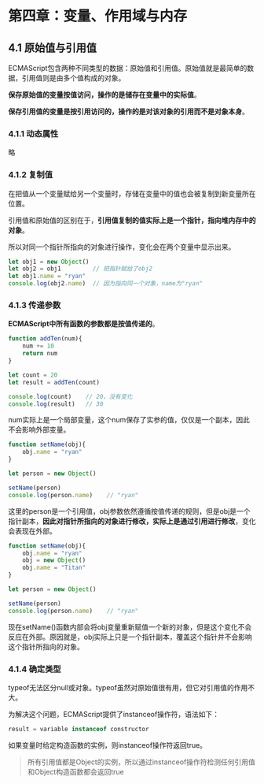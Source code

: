 # 第四章：变量、作用域与内存

## 4.1 原始值与引用值

ECMAScript包含两种不同类型的数据：原始值和引用值。原始值就是最简单的数据，引用值则是由多个值构成的对象。

**保存原始值的变量按值访问，操作的是储存在变量中的实际值**。

**保存引用值的变量是按引用访问的，操作的是对该对象的引用而不是对象本身**。

### 4.1.1 动态属性

略

### 4.1.2 复制值

在把值从一个变量赋给另一个变量时，存储在变量中的值也会被复制到新变量所在位置。

引用值和原始值的区别在于，**引用值复制的值实际上是一个指针，指向堆内存中的对象**。

所以对同一个指针所指向的对象进行操作，变化会在两个变量中显示出来。

```js
let obj1 = new Object()
let obj2 = obj1         // 把指针赋给了obj2
let obj1.name = "ryan"
console.log(obj2.name)  // 因为指向同一个对象，name为"ryan"
```



### 4.1.3 传递参数

**ECMAScript中所有函数的参数都是按值传递的**。

```js
function addTen(num){
    num += 10
    return num
}

let count = 20
let result = addTen(count)

console.log(count)    // 20，没有变化
console.log(result)   // 30
```

num实际上是一个局部变量，这个num保存了实参的值，仅仅是一个副本，因此不会影响外部变量。

```js
function setName(obj){
    obj.name = "ryan"
}

let person = new Object()

setName(person)
console.log(person.name)    // "ryan"
```

这里的person是一个引用值，obj参数依然遵循按值传递的规则，但是obj是一个指针副本，**因此对指针所指向的对象进行修改，实际上是通过引用进行修改**，变化会表现在外部。

```js
function setName(obj){
    obj.name = "ryan"
    obj = new Object()
    obj.name = "Titan"
}

let person = new Object()

setName(person)
console.log(person.name)    // "ryan"
```

现在setName()函数内部会将obj变量重新赋值一个新的对象，但是这个变化不会反应在外部。原因就是，obj实际上只是一个指针副本，覆盖这个指针并不会影响这个指针所指向的对象。



### 4.1.4 确定类型

typeof无法区分null或对象。typeof虽然对原始值很有用，但它对引用值的作用不大。

为解决这个问题，ECMAScript提供了instanceof操作符，语法如下：

```js
result = variable instanceof constructor
```

如果变量时给定构造函数的实例，则instanceof操作符返回true。

> 所有引用值都是Object的实例，所以通过instanceof操作符检测任何引用值和Object构造函数都会返回true